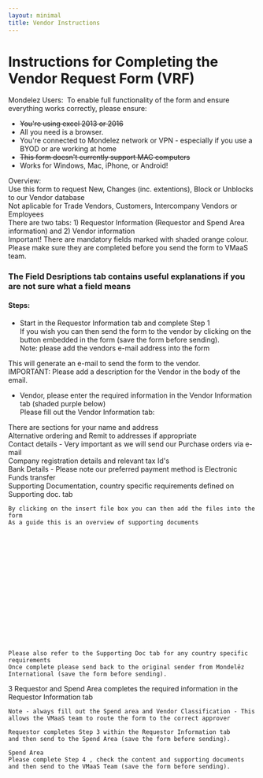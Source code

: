 ```yaml
---
layout: minimal
title: Vendor Instructions
---
```

# Instructions for Completing the Vendor Request Form (VRF) 																						
																						
																						
Mondelez Users:  To enable full functionality of the form and ensure everything works correctly, please ensure:		
																		
- ~~You're using excel 2013 or 2016~~ 
- All you need is a browser.
- You're connected to Mondelez network or VPN - especially if you use a BYOD or are working at home																				
- ~~This form doesn't currently support MAC computers~~ 
- Works for Windows, Mac, iPhone, or Android! 
																						
Overview: 																						
	Use this form to request New, Changes (inc. extentions), Block or Unblocks to our Vendor database																					
	Not aplicable for Trade Vendors, Customers, Intercompany Vendors or Employees																					
	There are two tabs: 1) Requestor Information (Requestor and Spend Area information) and 2) Vendor information																					
	Important! There are mandatory fields marked with shaded orange colour. Please make sure they are completed before you send the form to VMaaS team.																					
																						
### The Field Desriptions tab contains useful explanations if you are not sure what a field means 																					

#### Steps:																						
- Start in the Requestor Information tab and complete Step 1																					
If you wish you can then send the form to the vendor by clicking on the button embedded in the form (save the form before sending).																					
Note: please add the vendors e-mail address into the form																					

This will generate an e-mail to send the form to the vendor.																					
IMPORTANT: Please add a description for the Vendor in the body of the email.																					
																						
-	Vendor, please enter the required information in the Vendor Information tab (shaded purple below)																					
Please fill out the Vendor Information tab:																					

There are sections for your name and address																				
Alternative ordering and Remit to addresses if appropriate																				
Contact details - Very important as we will send our Purchase orders via e-mail 																				
Company registration details and relevant tax Id's																				
Bank Details - Please note our preferred payment method is Electronic Funds transfer																				
Supporting Documentation, country specific requirements defined on Supporting doc. tab																				
																						
																						
																						
																						
																						
																						
																						
																						
																						
																						
																						
																						
																						
																						
	By clicking on the insert file box you can then add the files into the form																					
	As a guide this is an overview of supporting documents																					
																						
																						
																						
																						
																						
																						
																						
																						
																						
																						
																						
																						
																						
																						
																						
																						
																						
																						
	Please also refer to the Supporting Doc tab for any country specific requirements																					
	Once complete please send back to the original sender from Mondelēz International (save the form before sending).																					
																						
3	Requestor and Spend Area completes the required information in the Requestor Information tab 																					
																						
	Note - always fill out the Spend area and Vendor Classification - This allows the VMaaS team to route the form to the correct approver																					
																						
	Requestor completes Step 3 within the Requestor Information tab 																					
	and then send to the Spend Area (save the form before sending).																					
																						
	Spend Area 																					
	Please complete Step 4 , check the content and supporting documents 																					
	and then send to the VMaaS Team (save the form before sending).																					
																						
																						
																						
																						
																						